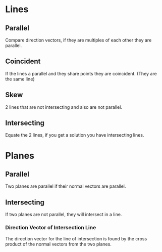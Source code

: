 # Lines
## Parallel
Compare direction vectors, if they are multiples of each other they are parallel. 
## Coincident 
If the lines a parallel and they share points they are coincident. (They are the same line)
## Skew 
2 lines that are not intersecting and also are not parallel. 

## Intersecting
Equate the 2 lines, if you get a solution you have intersecting lines. 

# Planes
## Parallel
Two planes are parallel if their normal vectors are parallel.
## Intersecting
If two planes are not parallel, they will intersect in a line.
### Direction Vector of Intersection Line
The direction vector for the line of intersection is found by the cross product of the normal vectors from the two planes.

